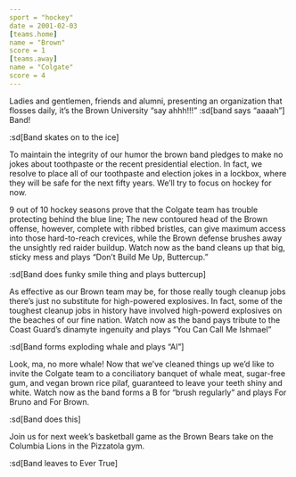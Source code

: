 ```yaml
---
sport = "hockey"
date = 2001-02-03
[teams.home]
name = "Brown"
score = 1
[teams.away]
name = "Colgate"
score = 4
---
```


Ladies and gentlemen, friends and alumni, presenting an organization that flosses daily, it’s the Brown University “say ahhh!!!” :sd[band says “aaaah”] Band!

:sd[Band skates on to the ice]

To maintain the integrity of our humor the brown band pledges to make no jokes about toothpaste or the recent presidential election. In fact, we resolve to place all of our toothpaste and election jokes in a lockbox, where they will be safe for the next fifty years. We’ll try to focus on hockey for now.

9 out of 10 hockey seasons prove that the Colgate team has trouble protecting behind the blue line; The new contoured head of the Brown offense, however, complete with ribbed bristles, can give maximum access into those hard-to-reach crevices, while the Brown defense brushes away the unsightly red raider buildup. Watch now as the band cleans up that big, sticky mess and plays “Don’t Build Me Up, Buttercup.”

:sd[Band does funky smile thing and plays buttercup]

As effective as our Brown team may be, for those really tough cleanup jobs there’s just no substitute for high-powered explosives. In fact, some of the toughest cleanup jobs in history have involved high-powerd explosives on the beaches of our fine nation. Watch now as the band pays tribute to the Coast Guard’s dinamyte ingenuity and plays “You Can Call Me Ishmael”

:sd[Band forms exploding whale and plays “Al”]

Look, ma, no more whale! Now that we’ve cleaned things up we’d like to invite the Colgate team to a conciliatory banquet of whale meat, sugar-free gum, and vegan brown rice pilaf, guaranteed to leave your teeth shiny and white. Watch now as the band forms a B for “brush regularly” and plays For Bruno and For Brown.

:sd[Band does this]

Join us for next week’s basketball game as the Brown Bears take on the Columbia Lions in the Pizzatola gym.

:sd[Band leaves to Ever True]
